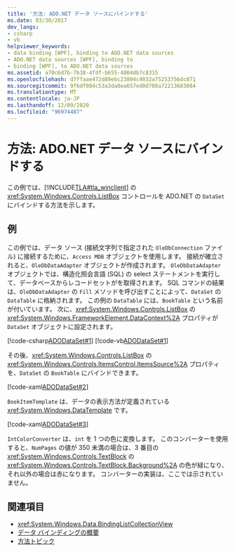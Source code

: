 ```yaml
---
title: '方法: ADO.NET データ ソースにバインドする'
ms.date: 03/30/2017
dev_langs:
- csharp
- vb
helpviewer_keywords:
- data binding [WPF], binding to ADO.NET data sources
- ADO.NET data sources [WPF], binding to
- binding [WPF], to ADO.NET data sources
ms.assetid: a70c6d7b-7b38-4fdf-b655-4804db7c8315
ms.openlocfilehash: d7ffaae472d89ebc23804c4032a75253756dc871
ms.sourcegitcommit: 9f6df084c53a3da0ea657ed0d708a72213683084
ms.translationtype: MT
ms.contentlocale: ja-JP
ms.lasthandoff: 12/09/2020
ms.locfileid: "96974487"
---
```

# <a name="how-to-bind-to-an-adonet-data-source"></a>方法: ADO.NET データ ソースにバインドする

この例では、[!INCLUDE[TLA#tla_winclient](../../../includes/tlasharptla-winclient-md.md)] の <xref:System.Windows.Controls.ListBox> コントロールを ADO.NET の `DataSet` にバインドする方法を示します。

## <a name="example"></a>例

この例では、データ ソース (接続文字列で指定された `OleDbConnection` ファイル) に接続するために、`Access MDB` オブジェクトを使用します。 接続が確立されると、`OleDbDataAdapter` オブジェクトが作成されます。 `OleDbDataAdapter` オブジェクトでは、構造化照会言語 (SQL) の select ステートメントを実行して、データベースからレコードセットがを取得されます。 SQL コマンドの結果は、`OleDbDataAdapter` の `Fill` メソッドを呼び出すことによって、`DataSet` の `DataTable` に格納されます。 この例の `DataTable` には、`BookTable` という名前が付いています。 次に、<xref:System.Windows.Controls.ListBox> の <xref:System.Windows.FrameworkElement.DataContext%2A> プロパティが `DataSet` オブジェクトに設定されます。

[!code-csharp[ADODataSet#1](~/samples/snippets/csharp/VS_Snippets_Wpf/ADODataSet/CSharp/Window1.xaml.cs#1)]
[!code-vb[ADODataSet#1](~/samples/snippets/visualbasic/VS_Snippets_Wpf/ADODataSet/VisualBasic/Window1.xaml.vb#1)]

その後、<xref:System.Windows.Controls.ListBox> の <xref:System.Windows.Controls.ItemsControl.ItemsSource%2A> プロパティを、`DataSet` の `BookTable` にバインドできます。

[!code-xaml[ADODataSet#2](~/samples/snippets/csharp/VS_Snippets_Wpf/ADODataSet/CSharp/Window1.xaml#2)]

`BookItemTemplate` は、データの表示方法が定義されている <xref:System.Windows.DataTemplate> です。

[!code-xaml[ADODataSet#3](~/samples/snippets/csharp/VS_Snippets_Wpf/ADODataSet/CSharp/Window1.xaml#3)]

`IntColorConverter` は、`int` を 1 つの色に変換します。 このコンバーターを使用すると、`NumPages` の値が 350 未満の場合は、3 番目の <xref:System.Windows.Controls.TextBlock> の <xref:System.Windows.Controls.TextBlock.Background%2A> の色が緑になり、それ以外の場合は赤になります。 コンバーターの実装は、ここでは示されていません。

## <a name="see-also"></a>関連項目

- <xref:System.Windows.Data.BindingListCollectionView>
- [データ バインディングの概要](/dotnet/desktop-wpf/data/data-binding-overview)
- [方法トピック](data-binding-how-to-topics.md)
